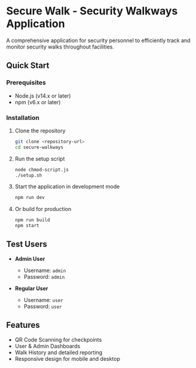 
# Secure Walk - Security Walkways Application

A comprehensive application for security personnel to efficiently track and monitor security walks throughout facilities.

## Quick Start

### Prerequisites

- Node.js (v14.x or later)
- npm (v6.x or later)

### Installation

1. Clone the repository
   ```sh
   git clone <repository-url>
   cd secure-walkways
   ```

2. Run the setup script
   ```sh
   node chmod-script.js
   ./setup.sh
   ```

3. Start the application in development mode
   ```sh
   npm run dev
   ```

4. Or build for production
   ```sh
   npm run build
   npm start
   ```

## Test Users

- **Admin User**
  - Username: `admin`
  - Password: `admin`

- **Regular User**
  - Username: `user`
  - Password: `user`

## Features

- QR Code Scanning for checkpoints
- User & Admin Dashboards
- Walk History and detailed reporting
- Responsive design for mobile and desktop
